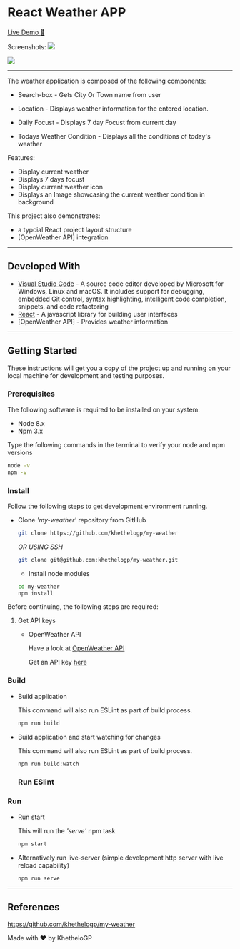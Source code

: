 # React Weather APP

[Live Demo :eyes:](https://khethelogp.github.io/my-weather/)

Screenshots:
![](https://i.ibb.co/9bKyWvY/my-weather-desktop.png) 

![](https://i.ibb.co/NYPPzRk/my-weather-mobile.png)

---

The weather application is composed of the following components:

* Search-box - Gets City Or Town name from user

* Location - Displays weather information for the entered location.

* Daily Focust - Displays 7 day Focust from current day

* Todays Weather Condition - Displays all the conditions of today's weather 

Features:

* Display current weather
* Displays 7 days focust
* Display current weather icon   
* Displays an Image showcasing the  current weather condition in background

This project also demonstrates:

* a typcial React project layout structure
* [OpenWeather API] integration

---

## Developed With

* [Visual Studio Code](https://code.visualstudio.com/) - A source code editor developed by Microsoft for Windows, Linux and macOS. It includes support for debugging, embedded Git control, syntax highlighting, intelligent code completion, snippets, and code refactoring
* [React](https://reactjs.org/) - A javascript library for building user interfaces
* [OpenWeather API] - Provides weather information

---

## Getting Started

These instructions will get you a copy of the project up and running on your local machine for development and testing purposes.

### Prerequisites

The following software is required to be installed on your system:

* Node 8.x
* Npm 3.x

Type the following commands in the terminal to verify your node and npm versions

```bash
node -v
npm -v
```

### Install

Follow the following steps to get development environment running.

* Clone _'my-weather'_ repository from GitHub

  ```bash
  git clone https://github.com/khethelogp/my-weather
  ```

   _OR USING SSH_

  ```bash
  git clone git@github.com:khethelogp/my-weather.git
  ```
  * Install node modules

   ```bash
   cd my-weather
   npm install
   ```

Before continuing, the following steps are required:

1. Get API keys

   * OpenWeather API

     Have a look at [OpenWeather API](http://openweathermap.org/api)

     Get an API key [here](http://openweathermap.org/appid)

### Build

* Build application

  This command will also run ESLint as part of build process.

  ```bash
  npm run build
  ```

* Build application and start watching for changes

  This command will also run ESLint as part of build process.

  ```bash
  npm run build:watch
  ```
  ### Run ESlint

### Run

* Run start

  This will run the _'serve'_ npm task

  ```bash
  npm start
  ```
  
* Alternatively run live-server (simple development http server with live reload capability)

  ```bash
  npm run serve
  ```

---

## References
https://github.com/khethelogp/my-weather

Made with :heart: by KhetheloGP


